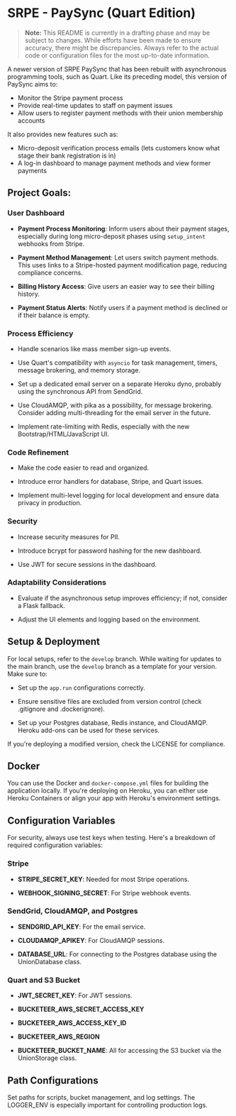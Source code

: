 # SRPE - PaySync (Quart Edition)

> **Note:** This README is currently in a drafting phase and may be subject to changes. While efforts have been made to ensure accuracy, there might be discrepancies. Always refer to the actual code or configuration files for the most up-to-date information.

A newer version of SRPE PaySync that has been rebuilt with asynchronous programming tools, such as Quart. Like its preceding model, this version of PaySync aims to:
- Monitor the Stripe payment process
- Provide real-time updates to staff on payment issues
- Allow users to register payment methods with their union membership accounts

It also provides new features such as:
- Micro-deposit verification process emails (lets customers know what stage their bank registration is in)
- A log-in dashboard to manage payment methods and view former payments

## Project Goals:

### User Dashboard
- **Payment Process Monitoring**: Inform users about their payment stages, especially during long micro-deposit phases using `setup_intent` webhooks from Stripe.
  
- **Payment Method Management**: Let users switch payment methods. This uses links to a Stripe-hosted payment modification page, reducing compliance concerns.
  
- **Billing History Access**: Give users an easier way to see their billing history.
  
- **Payment Status Alerts**: Notify users if a payment method is declined or if their balance is empty.

### Process Efficiency
- Handle scenarios like mass member sign-up events.
  
- Use Quart's compatibility with `asyncio` for task management, timers, message brokering, and memory storage.
  
- Set up a dedicated email server on a separate Heroku dyno, probably using the synchronous API from SendGrid.
  
- Use CloudAMQP, with pika as a possibility, for message brokering. Consider adding multi-threading for the email server in the future.
  
- Implement rate-limiting with Redis, especially with the new Bootstrap/HTML/JavaScript UI.

### Code Refinement
- Make the code easier to read and organized.
  
- Introduce error handlers for database, Stripe, and Quart issues.
  
- Implement multi-level logging for local development and ensure data privacy in production.

### Security
- Increase security measures for PII.
  
- Introduce bcrypt for password hashing for the new dashboard.
  
- Use JWT for secure sessions in the dashboard.

### Adaptability Considerations
- Evaluate if the asynchronous setup improves efficiency; if not, consider a Flask fallback.
  
- Adjust the UI elements and logging based on the environment.

## Setup & Deployment

For local setups, refer to the `develop` branch. While waiting for updates to the main branch, use the `develop` branch as a template for your version. Make sure to:

- Set up the `app.run` configurations correctly.
  
- Ensure sensitive files are excluded from version control (check .gitignore and .dockerignore).
  
- Set up your Postgres database, Redis instance, and CloudAMQP. Heroku add-ons can be used for these services.

If you're deploying a modified version, check the LICENSE for compliance.

## Docker

You can use the Docker and `docker-compose.yml` files for building the application locally. If you're deploying on Heroku, you can either use Heroku Containers or align your app with Heroku's environment settings.

## Configuration Variables

For security, always use test keys when testing. Here's a breakdown of required configuration variables:

### Stripe
- **STRIPE_SECRET_KEY**: Needed for most Stripe operations.
  
- **WEBHOOK_SIGNING_SECRET**: For Stripe webhook events.

### SendGrid, CloudAMQP, and Postgres

- **SENDGRID_API_KEY**: For the email service.
  
- **CLOUDAMQP_APIKEY**: For CloudAMQP sessions.
  
- **DATABASE_URL**: For connecting to the Postgres database using the UnionDatabase class.

### Quart and S3 Bucket

- **JWT_SECRET_KEY**: For JWT sessions.
  
- **BUCKETEER_AWS_SECRET_ACCESS_KEY**
- **BUCKETEER_AWS_ACCESS_KEY_ID**
- **BUCKETEER_AWS_REGION**
- **BUCKETEER_BUCKET_NAME**: All for accessing the S3 bucket via the UnionStorage class.

## Path Configurations

Set paths for scripts, bucket management, and log settings. The LOGGER_ENV is especially important for controlling production logs.
